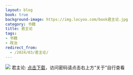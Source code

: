 ```yaml
---
layout: blog
book: true
background-image: https://img.locyoo.com/book君主论.jpg
category: 书籍
title: 君主论
tags:
- 书籍
- 政治
redirect_from:
  - /2024/03/君主论/
---
```

![](https://img.locyoo.com/book君主论.jpg)
君主论: <a name = "ref1" href="https://url18.ctfile.com/f/50983618-1437032780-236088?p=3619">点击下载</a>，访问密码请点击右上方“关于”自行查看